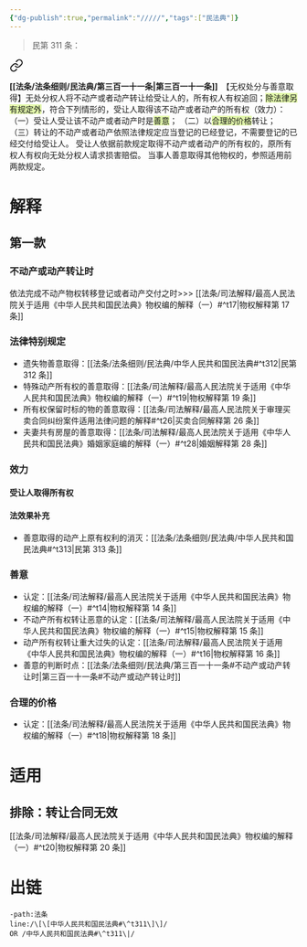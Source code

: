 ```yaml
---
{"dg-publish":true,"permalink":"/////","tags":["民法典"]}
---
```


>民第 311 条：
<div class="transclusion internal-embed is-loaded"><a class="markdown-embed-link" href="/////#t311" aria-label="Open link"><svg xmlns="http://www.w3.org/2000/svg" width="24" height="24" viewBox="0 0 24 24" fill="none" stroke="currentColor" stroke-width="2" stroke-linecap="round" stroke-linejoin="round" class="svg-icon lucide-link"><path d="M10 13a5 5 0 0 0 7.54.54l3-3a5 5 0 0 0-7.07-7.07l-1.72 1.71"></path><path d="M14 11a5 5 0 0 0-7.54-.54l-3 3a5 5 0 0 0 7.07 7.07l1.71-1.71"></path></svg></a><div class="markdown-embed">



**[[法条/法条细则/民法典/第三百一十一条\|第三百一十一条]]**　【无权处分与善意取得】无处分权人将不动产或者动产转让给受让人的，所有权人有权追回；<span style="background:rgba(205, 244, 105, 0.55)">除法律另有规定外</span>，符合下列情形的，受让人取得该不动产或者动产的所有权（效力）：
（一）受让人受让该不动产或者动产时是<span style="background:rgba(205, 244, 105, 0.55)">善意</span>；
（二）以<span style="background:rgba(205, 244, 105, 0.55)">合理的价格</span>转让；
（三）转让的不动产或者动产依照法律规定应当登记的已经登记，不需要登记的已经交付给受让人。
受让人依据前款规定取得不动产或者动产的所有权的，原所有权人有权向无处分权人请求损害赔偿。
当事人善意取得其他物权的，参照适用前两款规定。 

</div></div>

# 解释
## 第一款
### 不动产或动产转让时
依法完成不动产物权转移登记或者动产交付之时>>> [[法条/司法解释/最高人民法院关于适用《中华人民共和国民法典》物权编的解释（一）#^t17\|物权解释第 17 条]]
### 法律特别规定
- 遗失物善意取得：[[法条/法条细则/民法典/中华人民共和国民法典#^t312\|民第 312 条]]
- 特殊动产所有权的善意取得：[[法条/司法解释/最高人民法院关于适用《中华人民共和国民法典》物权编的解释（一）#^t19\|物权解释第 19 条]]
- 所有权保留时标的物的善意取得：[[法条/司法解释/最高人民法院关于审理买卖合同纠纷案件适用法律问题的解释#^t26\|买卖合同解释第 26 条]]
- 夫妻共有房屋的善意取得：[[法条/司法解释/最高人民法院关于适用《中华人民共和国民法典》婚姻家庭编的解释（一）#^t28\|婚姻解释第 28 条]]
### 效力
#### 受让人取得所有权
#### 法效果补充
- 善意取得的动产上原有权利的消灭：[[法条/法条细则/民法典/中华人民共和国民法典#^t313\|民第 313 条]]
### 善意
- 认定：[[法条/司法解释/最高人民法院关于适用《中华人民共和国民法典》物权编的解释（一）#^t14\|物权解释第 14 条]]
- 不动产所有权转让恶意的认定：[[法条/司法解释/最高人民法院关于适用《中华人民共和国民法典》物权编的解释（一）#^t15\|物权解释第 15 条]]
- 动产所有权转让重大过失的认定：[[法条/司法解释/最高人民法院关于适用《中华人民共和国民法典》物权编的解释（一）#^t16\|物权解释第 16 条]]
- 善意的判断时点：[[法条/法条细则/民法典/第三百一十一条#不动产或动产转让时\|第三百一十一条#不动产或动产转让时]]
### 合理的价格
- 认定：[[法条/司法解释/最高人民法院关于适用《中华人民共和国民法典》物权编的解释（一）#^t18\|物权解释第 18 条]]
# 适用
## 排除：转让合同无效
[[法条/司法解释/最高人民法院关于适用《中华人民共和国民法典》物权编的解释（一）#^t20\|物权解释第 20 条]]
# 出链
```query
-path:法条
line:/\[\[中华人民共和国民法典#\^t311\]\]/
OR /中华人民共和国民法典#\^t311\|/
```

